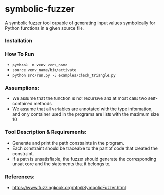 # symbolic-fuzzer

A symbolic fuzzer tool capable of generating input values symbolically for Python functions in a given source file.


### Installation


### How To Run
  * `python3 -m venv venv_name`
  * `source venv_name/bin/activate`
  * `python src/run.py -i examples/check_triangle.py`


### Assumptions:

  * We assume that the function is not recursive and at most calls two self-contained methods
  * We assume that all variables are annotated with the type information, and only container used in the programs are lists with the maximum size 10

### Tool Description & Requirements:

  * Generate and print the path constraints in the program.
  * Each constraint should be traceable to the part of code that created the constraint.
  * If a path is unsatisfiable, the fuzzer should generate the corresponding unsat core and the statements that it belongs to.


### References:
  * https://www.fuzzingbook.org/html/SymbolicFuzzer.html
